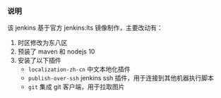 ### 说明

该 jenkins 基于官方 jenkins:lts 镜像制作，主要改动有：

1. 时区修改为东八区
2. 预装了 maven 和 nodejs 10
3. 安装了以下插件
   - `localization-zh-cn` 中文本地化插件
   - `publish-over-ssh` jenkins ssh 插件，用于连接到其他机器执行脚本
   - `git` 集成 git 客户端，用于拉取图片
